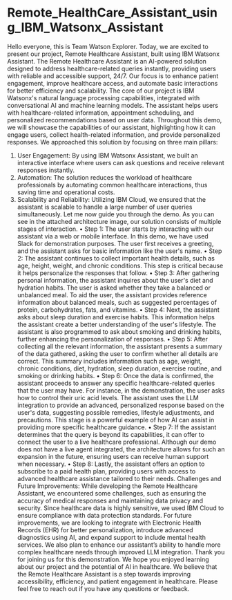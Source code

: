 # Remote_HealthCare_Assistant_using_IBM_Watsonx_Assistant
Hello everyone, this is Team Watson Explorer.
Today, we are excited to present our project, Remote Healthcare Assistant, built using IBM Watsonx Assistant. The Remote Healthcare Assistant is an AI-powered solution designed to address healthcare-related queries instantly, providing users with reliable and accessible support, 24/7. Our focus is to enhance patient engagement, improve healthcare access, and automate basic interactions for better efficiency and scalability.
The core of our project is IBM Watsonx's natural language processing capabilities, integrated with conversational AI and machine learning models. The assistant helps users with healthcare-related information, appointment scheduling, and personalized recommendations based on user data. Throughout this demo, we will showcase the capabilities of our assistant, highlighting how it can engage users, collect health-related information, and provide personalized responses.
We approached this solution by focusing on three main pillars:
1.	User Engagement: By using IBM Watsonx Assistant, we built an interactive interface where users can ask questions and receive relevant responses instantly.
2.	Automation: The solution reduces the workload of healthcare professionals by automating common healthcare interactions, thus saving time and operational costs.
3.	Scalability and Reliability: Utilizing IBM Cloud, we ensured that the assistant is scalable to handle a large number of user queries simultaneously.
Let me now guide you through the demo.
As you can see in the attached architecture image, our solution consists of multiple stages of interaction.
•	Step 1: The user starts by interacting with our assistant via a web or mobile interface. In this demo, we have used Slack for demonstration purposes. The user first receives a greeting, and the assistant asks for basic information like the user's name.
•	Step 2: The assistant continues to collect important health details, such as age, height, weight, and chronic conditions. This step is critical because it helps personalize the responses that follow.
•	Step 3: After gathering personal information, the assistant inquires about the user's diet and hydration habits. The user is asked whether they take a balanced or unbalanced meal. To aid the user, the assistant provides reference information about balanced meals, such as suggested percentages of protein, carbohydrates, fats, and vitamins.
•	Step 4: Next, the assistant asks about sleep duration and exercise habits. This information helps the assistant create a better understanding of the user's lifestyle. The assistant is also programmed to ask about smoking and drinking habits, further enhancing the personalization of responses.
•	Step 5: After collecting all the relevant information, the assistant presents a summary of the data gathered, asking the user to confirm whether all details are correct. This summary includes information such as age, weight, chronic conditions, diet, hydration, sleep duration, exercise routine, and smoking or drinking habits.
•	Step 6: Once the data is confirmed, the assistant proceeds to answer any specific healthcare-related queries that the user may have. For instance, in the demonstration, the user asks how to control their uric acid levels. The assistant uses the LLM integration to provide an advanced, personalized response based on the user's data, suggesting possible remedies, lifestyle adjustments, and precautions. This stage is a powerful example of how AI can assist in providing more specific healthcare guidance.
•	Step 7: If the assistant determines that the query is beyond its capabilities, it can offer to connect the user to a live healthcare professional. Although our demo does not have a live agent integrated, the architecture allows for such an expansion in the future, ensuring users can receive human support when necessary.
•	Step 8: Lastly, the assistant offers an option to subscribe to a paid health plan, providing users with access to advanced healthcare assistance tailored to their needs.
Challenges and Future Improvements:
While developing the Remote Healthcare Assistant, we encountered some challenges, such as ensuring the accuracy of medical responses and maintaining data privacy and security. Since healthcare data is highly sensitive, we used IBM Cloud to ensure compliance with data protection standards.
For future improvements, we are looking to integrate with Electronic Health Records (EHR) for better personalization, introduce advanced diagnostics using AI, and expand support to include mental health services. We also plan to enhance our assistant’s ability to handle more complex healthcare needs through improved LLM integration.
Thank you for joining us for this demonstration. We hope you enjoyed learning about our project and the potential of AI in healthcare. We believe that the Remote Healthcare Assistant is a step towards improving accessibility, efficiency, and patient engagement in healthcare. Please feel free to reach out if you have any questions or feedback.


